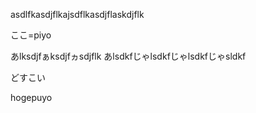 asdlfkasdjflkajsdflkasdjflaskdjflk

ここ=piyo

あlksdjfぁksdjfヵsdjflk
あlsdkfじゃlsdkfじゃlsdkfじゃsldkf

どすこい

hogepuyo
